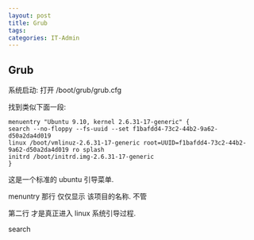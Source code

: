 ```yaml
---
layout: post
title: Grub
tags: 
categories: IT-Admin
---
```


## Grub

系统启动:
打开
/boot/grub/grub.cfg

找到类似下面一段:

	menuentry "Ubuntu 9.10, kernel 2.6.31-17-generic" {
	search --no-floppy --fs-uuid --set f1bafdd4-73c2-44b2-9a62-d50a2da4d019
	linux /boot/vmlinuz-2.6.31-17-generic root=UUID=f1bafdd4-73c2-44b2-9a62-d50a2da4d019 ro splash
	initrd /boot/initrd.img-2.6.31-17-generic
	}
	

这是一个标准的 ubuntu 引导菜单.

menuntry 那行 仅仅显示 该项目的名称. 不管

第二行 才是真正进入 linux 系统引导过程.

search 





